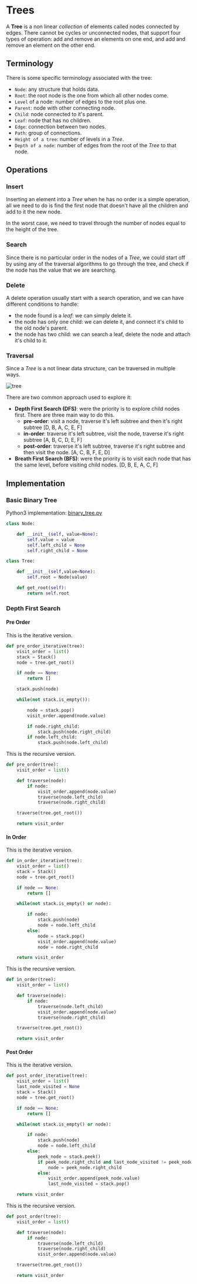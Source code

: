 # Trees

A **Tree** is a non linear _collection_ of elements called nodes connected by edges. There cannot be cycles or unconnected nodes, that support four types of operation: add and remove an elements on one end, and add and remove an element on the other end.

## Terminology

There is some specific terminology associated with the tree:

- `Node`: any structure that holds data.
- `Root`: the root node is the one from which all other nodes come.
- `Level` of a node: number of edges to the root plus one.
- `Parent`: node with other connecting node.
- `Child`: node connected to it's parent.
- `Leaf`: node that has no children.
- `Edge`: connection between two nodes.
- `Path`: group of connections.
- `Height of a tree`: number of levels in a _Tree_.
- `Depth of a node`: number of edges from the root of the _Tree_ to that node.

## Operations

### Insert

Inserting an element into a _Tree_ when he has no order is a simple operation, all we need to do is find the first node that doesn't have all the children and add to it the new node.

In the worst case, we need to travel through the number of nodes equal to the height of the tree.

### Search

Since there is no particular order in the nodes of a _Tree_, we could start off by using any of the traversal algorithms to go through the tree, and check if the node has the value that we are searching.

### Delete

A delete operation usually start with a search operation, and we can have different conditions to handle:

- the node found is a _leaf_: we can simply delete it.
- the node has only one child: we can delete it, and connect it's child to the old node's parent.
- the node has two child: we can search a leaf, delete the node and attach it's child to it.

### Traversal

Since a _Tree_ is a not linear data structure, can be traversed in multiple ways.

![tree](../images/tree.png)

There are two common approach used to explore it:

- **Depth First Search (DFS)**: were the priority is to explore child nodes first. There are three main way to do this.
  - **pre-order**: visit a node, traverse it's left subtree and then it's right subtree [D, B, A, C, E, F]
  - **in-order**: traverse it's left subtree, visit the node, traverse it's right subtree [A, B, C, D, E, F]
  - **post-order**: traverse it's left subtree, traverse it's right subtree and then visit the node. [A, C, B, F, E, D]
- **Breath First Search (BFS)**: were the priority is to visit each node that has the same level, before visiting child nodes. [D, B, E, A, C, F]

## Implementation

### Basic Binary Tree

Python3 implementation: [binary_tree.py](../solutions/binary_tree.py)

```python
class Node:

    def __init__(self, value=None):
        self.value = value
        self.left_child = None
        self.right_child = None

class Tree:

    def __init__(self,value=None):
        self.root = Node(value)

    def get_root(self):
        return self.root
```

### Depth First Search

#### Pre Order

This is the iterative version.

```python
def pre_order_iterative(tree):
    visit_order = list()
    stack = Stack()
    node = tree.get_root()

    if node == None:
        return []

    stack.push(node)

    while(not stack.is_empty()):

        node = stack.pop()
        visit_order.append(node.value)

        if node.right_child:
            stack.push(node.right_child)
        if node.left_child:
            stack.push(node.left_child)
```

This is the recursive version.

```python
def pre_order(tree):
    visit_order = list()

    def traverse(node):
        if node:
            visit_order.append(node.value)
            traverse(node.left_child)
            traverse(node.right_child)

    traverse(tree.get_root())

    return visit_order
```

#### In Order

This is the iterative version.

```python
def in_order_iterative(tree):
    visit_order = list()
    stack = Stack()
    node = tree.get_root()

    if node == None:
        return []

    while(not stack.is_empty() or node):

        if node:
            stack.push(node)
            node = node.left_child
        else:
            node = stack.pop()
            visit_order.append(node.value)
            node = node.right_child

    return visit_order
```

This is the recursive version.

```python
def in_order(tree):
    visit_order = list()

    def traverse(node):
        if node:
            traverse(node.left_child)
            visit_order.append(node.value)
            traverse(node.right_child)

    traverse(tree.get_root())

    return visit_order
```

#### Post Order

This is the iterative version.

```python
def post_order_iterative(tree):
    visit_order = list()
    last_node_visited = None
    stack = Stack()
    node = tree.get_root()

    if node == None:
        return []

    while(not stack.is_empty() or node):

        if node:
            stack.push(node)
            node = node.left_child
        else:
            peek_node = stack.peek()
            if peek_node.right_child and last_node_visited != peek_node.right_child:
                node = peek_node.right_child
            else:
                visit_order.append(peek_node.value)
                last_node_visited = stack.pop()

    return visit_order
```

This is the recursive version.

```python
def post_order(tree):
    visit_order = list()

    def traverse(node):
        if node:
            traverse(node.left_child)
            traverse(node.right_child)
            visit_order.append(node.value)

    traverse(tree.get_root())

    return visit_order
```
